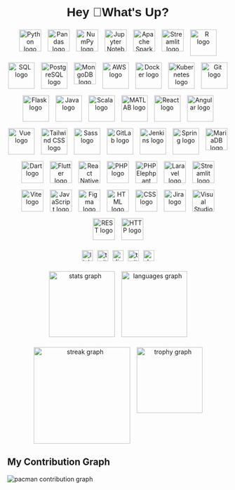 <h1 align="center" style="font-family: 'Arial', sans-serif; color: #1E1E1E;">Hey 👋What's Up?</h1>

###

<div align="center" style="display: flex; flex-wrap: wrap; justify-content: center; gap: 15px;">
  <img src="https://raw.githubusercontent.com/marwin1991/profile-technology-icons/refs/heads/main/icons/python.png" height="50" alt="Python logo" style="transition: transform 0.3s;"/>
  <img src="https://raw.githubusercontent.com/marwin1991/profile-technology-icons/refs/heads/main/icons/pandas.png" height="50" alt="Pandas logo" style="transition: transform 0.3s;"/>
  <img src="https://raw.githubusercontent.com/marwin1991/profile-technology-icons/refs/heads/main/icons/numpy.png" height="50" alt="NumPy logo" style="transition: transform 0.3s;"/>
  <img src="https://raw.githubusercontent.com/marwin1991/profile-technology-icons/refs/heads/main/icons/jupyter_notebook.png" height="50" alt="Jupyter Notebook logo" style="transition: transform 0.3s;"/>
  <img src="https://raw.githubusercontent.com/marwin1991/profile-technology-icons/refs/heads/main/icons/apache_spark.png" height="50" alt="Apache Spark logo" style="transition: transform 0.3s;"/>
  <img src="https://raw.githubusercontent.com/marwin1991/profile-technology-icons/refs/heads/main/icons/streamlit.png" height="50" alt="Streamlit logo" style="transition: transform 0.3s;"/>
  <img src="https://skillicons.dev/icons?i=r" height="60" alt="R logo" style="transition: transform 0.3s;"/>
  <img src="https://skillicons.dev/icons?i=mysql" height="60" alt="SQL logo" style="transition: transform 0.3s;"/>
  <img src="https://skillicons.dev/icons?i=postgres" height="60" alt="PostgreSQL logo" style="transition: transform 0.3s;"/>
  <img src="https://raw.githubusercontent.com/marwin1991/profile-technology-icons/refs/heads/main/icons/mongodb.png" height="50" alt="MongoDB logo" style="transition: transform 0.3s;"/>
  <img src="https://skillicons.dev/icons?i=aws" height="60" alt="AWS logo" style="transition: transform 0.3s;"/>
  <img src="https://skillicons.dev/icons?i=docker" height="60" alt="Docker logo" style="transition: transform 0.3s;"/>
  <img src="https://skillicons.dev/icons?i=kubernetes" height="60" alt="Kubernetes logo" style="transition: transform 0.3s;"/>
  <img src="https://skillicons.dev/icons?i=git" height="60" alt="Git logo" style="transition: transform 0.3s;"/>
  <img src="https://skillicons.dev/icons?i=flask" height="60" alt="Flask logo" style="transition: transform 0.3s;"/>
  <img src="https://skillicons.dev/icons?i=java" height="60" alt="Java logo" style="transition: transform 0.3s;"/>
  <img src="https://skillicons.dev/icons?i=scala" height="60" alt="Scala logo" style="transition: transform 0.3s;"/>
  <img src="https://skillicons.dev/icons?i=matlab" height="60" alt="MATLAB logo" style="transition: transform 0.3s;"/>
  <img src="https://skillicons.dev/icons?i=react" height="60" alt="React logo" style="transition: transform 0.3s;"/>
  <img src="https://skillicons.dev/icons?i=angular" height="60" alt="Angular logo" style="transition: transform 0.3s;"/>
  <img src="https://skillicons.dev/icons?i=vue" height="60" alt="Vue logo" style="transition: transform 0.3s;"/>
  <img src="https://skillicons.dev/icons?i=tailwind" height="60" alt="Tailwind CSS logo" style="transition: transform 0.3s;"/>
  <img src="https://skillicons.dev/icons?i=sass" height="60" alt="Sass logo" style="transition: transform 0.3s;"/>
  <img src="https://skillicons.dev/icons?i=gitlab" height="60" alt="GitLab logo" style="transition: transform 0.3s;"/>
  <img src="https://skillicons.dev/icons?i=jenkins" height="60" alt="Jenkins logo" style="transition: transform 0.3s;"/>
  <img src="https://skillicons.dev/icons?i=spring" height="60" alt="Spring logo" style="transition: transform 0.3s;"/>
  <img src="https://raw.githubusercontent.com/marwin1991/profile-technology-icons/refs/heads/main/icons/mariadb.png" height="50" alt="MariaDB logo" style="transition: transform 0.3s;"/>
  <img src="https://raw.githubusercontent.com/marwin1991/profile-technology-icons/refs/heads/main/icons/dart.png" height="50" alt="Dart logo" style="transition: transform 0.3s;"/>
  <img src="https://raw.githubusercontent.com/marwin1991/profile-technology-icons/refs/heads/main/icons/flutter.png" height="50" alt="Flutter logo" style="transition: transform 0.3s;"/>
  <img src="https://raw.githubusercontent.com/marwin1991/profile-technology-icons/refs/heads/main/icons/react.png" height="50" alt="React Native logo" style="transition: transform 0.3s;"/>
  <img src="https://raw.githubusercontent.com/marwin1991/profile-technology-icons/refs/heads/main/icons/php.png" height="50" alt="PHP logo" style="transition: transform 0.3s;"/>
  <img src="https://raw.githubusercontent.com/marwin1991/profile-technology-icons/refs/heads/main/icons/php_(elephpant).png" height="50" alt="PHP Elephpant logo" style="transition: transform 0.3s;"/>
  <img src="https://raw.githubusercontent.com/marwin1991/profile-technology-icons/refs/heads/main/icons/laravel.png" height="50" alt="Laravel logo" style="transition: transform 0.3s;"/>
  <img src="https://raw.githubusercontent.com/marwin1991/profile-technology-icons/refs/heads/main/icons/streamlit.png" height="50" alt="Streamlit logo" style="transition: transform 0.3s;"/>
  <img src="https://raw.githubusercontent.com/marwin1991/profile-technology-icons/refs/heads/main/icons/vite.png" height="50" alt="Vite logo" style="transition: transform 0.3s;"/>
  <img src="https://raw.githubusercontent.com/marwin1991/profile-technology-icons/refs/heads/main/icons/javascript.png" height="50" alt="JavaScript logo" style="transition: transform 0.3s;"/>
  <img src="https://raw.githubusercontent.com/marwin1991/profile-technology-icons/refs/heads/main/icons/figma.png" height="50" alt="Figma logo" style="transition: transform 0.3s;"/>
  <img src="https://raw.githubusercontent.com/marwin1991/profile-technology-icons/refs/heads/main/icons/html.png" height="50" alt="HTML logo" style="transition: transform 0.3s;"/>
  <img src="https://raw.githubusercontent.com/marwin1991/profile-technology-icons/refs/heads/main/icons/css.png" height="50" alt="CSS logo" style="transition: transform 0.3s;"/>
  <img src="https://raw.githubusercontent.com/marwin1991/profile-technology-icons/refs/heads/main/icons/jira.png" height="50" alt="Jira logo" style="transition: transform 0.3s;"/>
  <img src="https://raw.githubusercontent.com/marwin1991/profile-technology-icons/refs/heads/main/icons/visual_studio_code.png" height="50" alt="Visual Studio Code logo" style="transition: transform 0.3s;"/>
  <img src="https://raw.githubusercontent.com/marwin1991/profile-technology-icons/refs/heads/main/icons/rest.png" height="50" alt="REST logo" style="transition: transform 0.3s;"/>
  <img src="https://raw.githubusercontent.com/marwin1991/profile-technology-icons/refs/heads/main/icons/http.png" height="50" alt="HTTP logo" style="transition: transform 0.3s;"/>
</div>


###

<div align="center" style="display: flex; justify-content: center; gap: 10px; margin-top: 20px;">
  <img src="https://img.shields.io/static/v1?message=LinkedIn&logo=linkedin&label=&color=0077B5&logoColor=white&labelColor=&style=for-the-badge" height="25" alt="linkedin logo" />
  <img src="https://img.shields.io/static/v1?message=Twitter&logo=twitter&label=&color=1DA1F2&logoColor=white&labelColor=&style=for-the-badge" height="25" alt="twitter logo" />
  <img src="https://img.shields.io/static/v1?message=Discord&logo=discord&label=&color=7289DA&logoColor=white&labelColor=&style=for-the-badge" height="25" alt="discord logo" />
  <img src="https://img.shields.io/static/v1?message=Twitch&logo=twitch&label=&color=9146FF&logoColor=white&labelColor=&style=for-the-badge" height="25" alt="twitch logo" />
  <img src="https://img.shields.io/static/v1?message=dev.to&logo=dev.to&label=&color=0A0A0A&logoColor=white&labelColor=&style=for-the-badge" height="25" alt="devto logo" />
</div>

###

<div align="center" style="display: flex; justify-content: center; gap: 15px;">
  <img src="https://github-readme-stats.vercel.app/api?username=RedEye1605&hide_title=false&hide_rank=false&show_icons=true&include_all_commits=true&count_private=true&disable_animations=false&theme=dark&locale=en&hide_border=false" height="150" alt="stats graph" />
  <img src="https://github-readme-stats.vercel.app/api/top-langs?username=RedEye1605&locale=en&hide_title=false&layout=compact&card_width=320&langs_count=5&theme=dark&hide_border=false" height="150" alt="languages graph" />
</div>

###

<div align="center" style="display: flex; justify-content: center; gap: 15px;">
  <img src="https://streak-stats.demolab.com?user=RedEye1605&locale=en&mode=daily&theme=dark&hide_border=false&border_radius=5&order=3" height="220" alt="streak graph"  />
  <img src="https://github-profile-trophy.vercel.app?username=RedEye1605&theme=dracula&column=-1&row=1&margin-w=8&margin-h=8&no-bg=false&no-frame=false&order=4" height="150" alt="trophy graph" />
</div>

## My Contribution Graph

<picture>
    <source media="(prefers-color-scheme: dark)" srcset="https://raw.githubusercontent.com/RedEye1605/RedEye1605/output/pacman-contribution-graph-dark.svg">
    <source media="(prefers-color-scheme: light)" srcset="https://raw.githubusercontent.com/RedEye1605/RedEye1605/output/pacman-contribution-graph.svg">
    <img alt="pacman contribution graph" src="https://raw.githubusercontent.com/RedEye1605/RedEye1605/output/pacman-contribution-graph.svg">
</picture>
